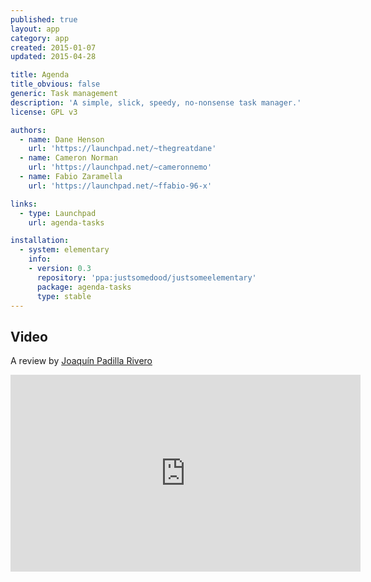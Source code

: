 ```yaml
---
published: true
layout: app
category: app
created: 2015-01-07
updated: 2015-04-28

title: Agenda
title_obvious: false
generic: Task management
description: 'A simple, slick, speedy, no-nonsense task manager.'
license: GPL v3

authors:
  - name: Dane Henson
    url: 'https://launchpad.net/~thegreatdane'
  - name: Cameron Norman
    url: 'https://launchpad.net/~cameronnemo'
  - name: Fabio Zaramella
    url: 'https://launchpad.net/~ffabio-96-x'

links:
  - type: Launchpad
    url: agenda-tasks

installation:
  - system: elementary
    info:
    - version: 0.3
      repository: 'ppa:justsomedood/justsomeelementary'
      package: agenda-tasks
      type: stable
---
```

## Video
A review by [Joaquín Padilla Rivero](https://www.youtube.com/channel/UC_im4PuM9ViTNjaUf2cXmgg)

<iframe width="560" height="315" src="https://www.youtube.com/embed/yzjHooANupU" frameborder="0" allowfullscreen></iframe>